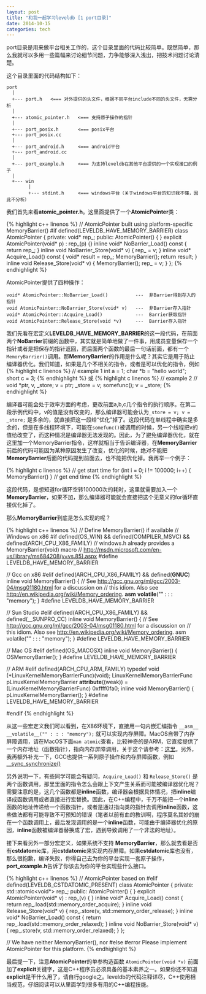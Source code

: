 ```yaml
---
layout: post
title: "和我一起学习leveldb [1 port目录]"
date: 2014-10-15
categories: tech
---
```


port目录是用来做平台相关工作的，这个目录里面的代码比较简单。既然简单，那么我就可以多用一些篇幅来讨论细节问题，力争能够深入浅出，把技术问题讨论清楚。

这个目录里面的代码结构如下：

    port
      |
      +--- port.h   <=== 对外提供的头文件，根据不同平台include不同的头文件，无需分析
      |
      +--- atomic_pointer.h   <=== 支持原子操作的指针
      |
      +--- port_posix.h       <=== posix平台
      +--- port_posix.cc
      |
      +--- port_android.h     <=== android平台
      +--- port_android.cc
      |
      +--- port_example.h     <=== 为支持leveldb在其他平台提供的一个实现接口的例子
      |
      +--- win
            |
            +--- stdint.h     <=== windows平台（关于windows平台的知识我不懂，因此不分析）
            
我们首先来看**atomic_pointer.h**。这里面提供了一个**AtomicPointer**类：

{% highlight c++ linenos %}
// AtomicPointer built using platform-specific MemoryBarrier()
#if defined(LEVELDB_HAVE_MEMORY_BARRIER)
class AtomicPointer {
    private:
        void* rep_;
    public:
        AtomicPointer() { }
        explicit AtomicPointer(void* p) : rep_(p) {}
        inline void* NoBarrier_Load() const { return rep_; }
        inline void NoBarrier_Store(void* v) { rep_ = v; }
        inline void* Acquire_Load() const {
            void* result = rep_;
            MemoryBarrier();
            return result;
        }
        inline void Release_Store(void* v) {
            MemoryBarrier();
            rep_ = v;
        }
};
{% endhighlight %}

AtomicPointer提供了四种操作：

    void* AtomicPointer::NoBarrier_Load()          ---  非Barrier得到存入的指针
    void AtomicPointer::NoBarrier_Store(void* v)   ---  非Barrier存入指针
    void* AtomicPointer::Acquire_Load()            ---  Barrier获取指针
    void AtomicPointer::Release_Store(void *v)     ---  Barrier存入指针

我们先看在宏定义**LEVELDB_HAVE_MEMORY_BARRIER**的这一段代码，在前面两个**NoBarrier**前缀的函数中，其实就是简单地做了一件事，用成员变量保存一个指针或者是把保存的指针返回，而后面两个函数的最后一句话前面，都有一个`MemoryBarrier()`调用。那**MemoryBarrier**的作用是什么呢？其实它是用于防止编译器优化。我们知道，如果是几个不相关的指令，或者是可以优化的指令，例如
{% highlight c linenos %}
// example 1
    int a = 1;
    char *b = "hello world";
    short c = 3;
{% endhighlight %}
或
{% highlight c linenos %}
// example 2
    // void *ptr, v, _store;
    v = ptr;
    _store = v;
    somefunc();
    v = _store;
{% endhighlight %}

编译器可能会处于效率方面的考虑，更改前面a,b,c几个指令的执行顺序。在第二段示例代码中，v的值是没有改变的，那么编译器可能会认为`_store = v; v = _store;` 是多余的，就直接把这一段给“优化”掉了。这段代码在单线程中确实是多余的，但是在多线程环境下，可能在`somefunc()`被调用的时候，另一个线程把v的值给改变了，而这种情况是编译器无法发现的。因此，为了避免编译器优化，就在这里加一个MemoryBarrier指令，这样就相当于告诉编译器，在**MemoryBarrier**前后的代码可能因为某种原因发生了改变，优化的时候，绝对不能把**MemoryBarrier**后面的代码提到前面去，也不能把优化掉。我再举一个例子：

{% highlight c linenos %}
// get start time
for (int i = 0; i != 100000; i++) {
    MemoryBarrier()
}
// get end time
{% endhighlight %}

这段代码，是想知道for循环空转100000次的耗时，这里就需要加入一个**MemoryBarrier**，如果不加，那么编译器可能就会直接把这个无意义的for循环直接优化掉了。

那么**MemoryBarrier**到底是怎么实现的呢？

{% highlight c++ linenos %}
// Define MemoryBarrier() if available
// Windows on x86
#if defined(OS_WIN) && defined(COMPILER_MSVC) && defined(ARCH_CPU_X86_FAMILY)
// windows.h already provides a MemoryBarrier(void) macro
// http://msdn.microsoft.com/en-us/library/ms684208(v=vs.85).aspx
#define LEVELDB_HAVE_MEMORY_BARRIER

// Gcc on x86
#elif defined(ARCH_CPU_X86_FAMILY) && defined(__GNUC__)
inline void MemoryBarrier() {
    // See http://gcc.gnu.org/ml/gcc/2003-04/msg01180.html for a discussion on
    // this idiom. Also see http://en.wikipedia.org/wiki/Memory_ordering.
    __asm__ __volatile__("" : : : "memory");
}
#define LEVELDB_HAVE_MEMORY_BARRIER

// Sun Studio
#elif defined(ARCH_CPU_X86_FAMILY) && defined(__SUNPRO_CC)
inline void MemoryBarrier() {
    // See http://gcc.gnu.org/ml/gcc/2003-04/msg01180.html for a discussion on
    // this idiom. Also see http://en.wikipedia.org/wiki/Memory_ordering.
    asm volatile("" : : : "memory");
}
#define LEVELDB_HAVE_MEMORY_BARRIER

// Mac OS
#elif defined(OS_MACOSX)
inline void MemoryBarrier() {
    OSMemoryBarrier();
}
#define LEVELDB_HAVE_MEMORY_BARRIER

// ARM
#elif defined(ARCH_CPU_ARM_FAMILY)
typedef void (*LinuxKernelMemoryBarrierFunc)(void);
LinuxKernelMemoryBarrierFunc pLinuxKernelMemoryBarrier __attribute__((weak)) =
    (LinuxKernelMemoryBarrierFunc) 0xffff0fa0;
    inline void MemoryBarrier() {
        pLinuxKernelMemoryBarrier();
    }
#define LEVELDB_HAVE_MEMORY_BARRIER

#endif
{% endhighlight %}

从这一些宏定义我们可以看到，在X86环境下，直接用一句内嵌汇编指令 `__asm__ __volatile__("" : : : "memory");` 就可以实现内存屏障。MacOS自带了内存屏障调用，请在MacOS下面`man atomic`查看，比较神奇的是ARM，它直接提供了一个内存地址（函数指针），指向内存屏障调用，关于这个请参考：[这里][kernel_helper]。另外，我再额外补充一下，GCC也提供一系列原子操作和内存屏障函数，例如[__sync_synchronize()][gcc_sync]

另外说明一下，有些同学可能会有疑问，`Acquire_Load()` 和 `Release_Store()` 是两个函数调用，那里里面的指令怎么会跟上下文产生关系而可能被编译器优化呢？需要注意的是，这几个函数都是**inline**函数，编译器会根据具体情况，把**inline**编译成函数调用或者直接进行宏替换。因此，在C++编程中，千万不能把一个**inline**函数的地址传递给一个函数指针，或者是通过指向类的指针去调用**inline**函数，这些做法都有可能导致不可预知的错误（笔者以前有血的教训啊，程序莫名其妙的崩在一个函数调用上，最后发现调用的是一个**inline**函数，可能由于编译器优化的原因，**inline**函数被编译器替换成了宏，遇到导致调用了一个非法的地址）。

接下来看另外一部分宏定义，如果系统不支持 **MemoryBarrier**，那么就去看是否有**cstdatomic**库，用**cstdatomic**来实现内存屏障。如果**cstdatomic**库也没有，那么很抱歉，编译失败，你得自己去为你的平台实现一套原子操作，**port_example.h**告诉了你该去为你的平台实现些什么接口。

{% highlight c++ linenos %}
// AtomicPointer based on <cstdatomic>
#elif defined(LEVELDB_CSTDATOMIC_PRESENT)
class AtomicPointer {
    private:
        std::atomic<void*> rep_;
    public:
        AtomicPointer() { }
        explicit AtomicPointer(void* v) : rep_(v) { }
        inline void* Acquire_Load() const {
            return rep_.load(std::memory_order_acquire);
        }
        inline void Release_Store(void* v) {
            rep_.store(v, std::memory_order_release);
        }
        inline void* NoBarrier_Load() const {
            return rep_.load(std::memory_order_relaxed);
        }
        inline void NoBarrier_Store(void* v) {
            rep_.store(v, std::memory_order_relaxed);
        }
};

// We have neither MemoryBarrier(), nor <cstdatomic>
#else
#error Please implement AtomicPointer for this platform.
{% endhighlight %}

最后提一下，注意**AtomicPointer**的单参构造函数 `AtomicPointer(void *v)` 前面加了**explicit**关键字，这是C++程序员必须具备的基本素养之一。如果你还不知道**explicit**是干什么用了，请自行google之。leveldb的代码注释详尽，C++使用相当规范，仔细阅读可以从里面学到很多有用的C++编程技能。

[kernel_helper]: https://www.kernel.org/doc/Documentation/arm/kernel_user_helpers.txt
[gcc_sync]: http://www.cnblogs.com/FrankTan/archive/2010/12/11/1903377.html






